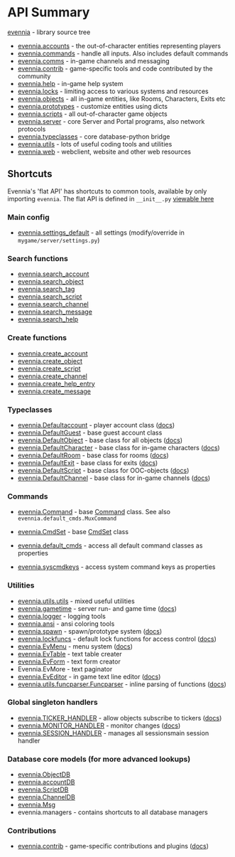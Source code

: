 # API Summary

[evennia](api/evennia-api.md) - library source tree
- [evennia.accounts](evennia.accounts) - the out-of-character entities representing players
- [evennia.commands](evennia.commands) - handle all inputs. Also includes default commands
- [evennia.comms](evennia.comms) - in-game channels and messaging
- [evennia.contrib](evennia.contrib) - game-specific tools and code contributed by the community
- [evennia.help](evennia.help) - in-game help system
- [evennia.locks](evennia.locks) - limiting access to various systems and resources
- [evennia.objects](evennia.objects) - all in-game entities, like Rooms, Characters, Exits etc
- [evennia.prototypes](evennia.prototypes) - customize entities using dicts
- [evennia.scripts](evennia.scripts) - all out-of-character game objects
- [evennia.server](evennia.server) - core Server and Portal programs, also network protocols
- [evennia.typeclasses](evennia.typeclasses) - core database-python bridge
- [evennia.utils](evennia.utils) - lots of useful coding tools and utilities
- [evennia.web](evennia.web) - webclient, website and other web resources


## Shortcuts

Evennia's 'flat API' has shortcuts to common tools, available by only importing `evennia`.
The flat API is defined in `__init__.py` [viewable here](github:evennia/__init__.py)


### Main config

- [evennia.settings_default](github:evennia/settings_default.py) - all settings (modify/override in `mygame/server/settings.py`)

### Search functions

- [evennia.search_account](evennia.utils.search.search_account)
- [evennia.search_object](evennia.utils.search.search_object)
- [evennia.search_tag](evennia.utils.search.search_tag)
- [evennia.search_script](evennia.utils.search.search_script)
- [evennia.search_channel](evennia.utils.search.search_channel)
- [evennia.search_message](evennia.utils.search.search_message)
- [evennia.search_help](evennia.utils.search.search_help_entry)

### Create functions

- [evennia.create_account](evennia.utils.create.create_account)
- [evennia.create_object](evennia.utils.create.create_object)
- [evennia.create_script](evennia.utils.create.create_script)
- [evennia.create_channel](evennia.utils.create.create_channel)
- [evennia.create_help_entry](evennia.utils.create.create_help_entry)
- [evennia.create_message](evennia.utils.create.create_message)

### Typeclasses

- [evennia.Defaultaccount](evennia.accounts.accounts.DefaultAccount) - player account class ([docs](Components/Accounts.md))
- [evennia.DefaultGuest](evennia.accounts.accounts.DefaultGuest) - base guest account class
- [evennia.DefaultObject](evennia.objects.objects.DefaultObject) - base class for all objects ([docs](Components/Objects.md))
- [evennia.DefaultCharacter](evennia.objects.objects.DefaultCharacter) - base class for in-game characters ([docs](Components/Objects.md#characters))
- [evennia.DefaultRoom](evennia.objects.objects.DefaultRoom) - base class for rooms ([docs](Components/Objects.md#rooms))
- [evennia.DefaultExit](evennia.objects.objects.DefaultExit) - base class for exits ([docs](Components/Objects.md#exits))
- [evennia.DefaultScript](evennia.scripts.scripts.DefaultScript) - base class for OOC-objects ([docs](Components/Scripts.md))
- [evennia.DefaultChannel](evennia.comms.comms.DefaultChannel) - base class for in-game channels ([docs](Components/Channels.md))

### Commands

- [evennia.Command](evennia.commands.command.Command) - base [Command](Components/Commands.md) class. See also `evennia.default_cmds.MuxCommand`
- [evennia.CmdSet](evennia.commands.cmdset.CmdSet) - base [CmdSet](Components/Command-Sets.md) class
- [evennia.default_cmds](Components/Default-Commands.md) - access all default command classes as properties

- [evennia.syscmdkeys](Components/Commands.md#system-commands) - access system command keys as properties

### Utilities

- [evennia.utils.utils](evennia.utils.utils) - mixed useful utilities
- [evennia.gametime](evennia.utils.gametime.TimeScript) - server run- and game time ([docs](Components/Coding-Utils.md#game-time))
- [evennia.logger](evennia.utils.logger) - logging tools
- [evennia.ansi](evennia.utils.ansi) - ansi coloring tools
- [evennia.spawn](evennia.prototypes.spawner.spawn) - spawn/prototype system ([docs](Components/Prototypes.md))
- [evennia.lockfuncs](evennia.locks.lockfuncs) - default lock functions for access control ([docs](Components/Locks.md))
- [evennia.EvMenu](evennia.utils.evmenu.EvMenu) - menu system ([docs](Components/EvMenu.md))
- [evennia.EvTable](evennia.utils.evtable.EvTable) - text table creater
- [evennia.EvForm](evennia.utils.evform.EvForm) - text form creator
- Evennia.EvMore - text paginator
- [evennia.EvEditor](evennia.utils.eveditor.EvEditor) - in game text line editor ([docs](Components/EvEditor.md))
- [evennia.utils.funcparser.Funcparser](evennia.utils.funcparser.FuncParser) - inline parsing of functions ([docs](Components/FuncParser.md))

### Global singleton handlers

- [evennia.TICKER_HANDLER](evennia.scripts.tickerhandler.TickerHandler) - allow objects subscribe to tickers ([docs](Components/TickerHandler.md))
- [evennia.MONITOR_HANDLER](evennia.scripts.monitorhandler.MonitorHandler) - monitor changes ([docs](Components/MonitorHandler.md))
- [evennia.SESSION_HANDLER](evennia.server.sessionhandler.SessionHandler) - manages all sessionsmain session handler

### Database core models (for more advanced lookups)

- [evennia.ObjectDB](evennia.objects.models.ObjectDB)
- [evennia.accountDB](evennia.accounts.models.AccountDB)
- [evennia.ScriptDB](evennia.scripts.models.ScriptDB)
- [evennia.ChannelDB](evennia.comms.models.ChannelDB)
- [evennia.Msg](evennia.comms.models.Msg)
- evennia.managers - contains shortcuts to all database managers

### Contributions

- [evennia.contrib](https://github.com/evennia/evennia/blob/master/evennia/contrib/) -
game-specific contributions and plugins ([docs](https://github.com/evennia/evennia/blob/master/evennia/contrib/README.md))
